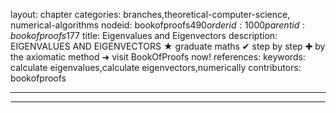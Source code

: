 layout: chapter
categories: branches,theoretical-computer-science, numerical-algorithms
nodeid: bookofproofs$490
orderid: 1000
parentid: bookofproofs$177
title: Eigenvalues and Eigenvectors
description: EIGENVALUES AND EIGENVECTORS ★ graduate maths ✔ step by step ✚ by the axiomatic method ➜ visit BookOfProofs now!
references: 
keywords: calculate eigenvalues,calculate eigenvectors,numerically
contributors: bookofproofs

---


---



